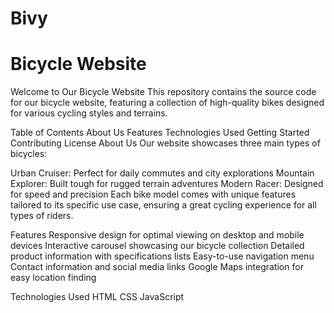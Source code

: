 # Bivy
Bicycle Website
=======
Welcome to Our Bicycle Website
This repository contains the source code for our bicycle website, featuring a collection of high-quality bikes designed for various cycling styles and terrains.

Table of Contents
About Us
Features
Technologies Used
Getting Started
Contributing
License
About Us
Our website showcases three main types of bicycles:

Urban Cruiser: Perfect for daily commutes and city explorations
Mountain Explorer: Built tough for rugged terrain adventures
Modern Racer: Designed for speed and precision
Each bike model comes with unique features tailored to its specific use case, ensuring a great cycling experience for all types of riders.

Features
Responsive design for optimal viewing on desktop and mobile devices
Interactive carousel showcasing our bicycle collection
Detailed product information with specifications lists
Easy-to-use navigation menu
Contact information and social media links
Google Maps integration for easy location finding

Technologies Used
HTML
CSS
JavaScript
